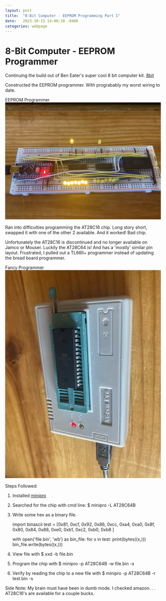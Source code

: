 ```yaml
---
layout: post
title:  "8-Bit Computer - EEPROM Programming Part I"
date:   2023-10-15 14:00:10 -0400
categories: webpage
---
```


# 8-Bit Computer - EEPROM Programmer

Continuing the build out of Ben Eater's super cool 8 bit computer kit.
[8bit](https://eater.net/8bit/)

Constructed the EEPROM programmer. With prograbably my worst wiring to date.  

EEPROM Programmer
![programmer](/assets/images/programmer.jpg)

Ran into difficulties programming the AT28C16 chip. Long story short, swapped it with one of the other 2 available. And it worked! Bad chip.

Unfortunately the AT28C16 is discontinued and no longer available on Jamco or Mouser. Luckily the AT28C64 is! And has a 'mostly' similar pin layout. 
Frustrated, I pulled out a TL66II+ programmer instead of updating the bread board programmer. 

Fancy Programmer
![fancy_programmer](/assets/images/eeprom_programmer.jpg)

Steps Followed:
1. Installed [minipro](https://gitlab.com/DavidGriffith/minipro/)
2. Searched for the chip with cmd line: $ minipro -L AT28C64B 
3. Write some hex as a binary file. 

	import binascii
	test = [0x81, 0xcf, 0x92, 0x86, 0xcc, 0xa4, 0xa0, 0x8f, 0x80, 0x84, 0x88, 0xe0, 0xb1, 0xc2, 0xb0, 0xb8 ]

	with open('file.bin', 'wb') as bin_file:
		for x in test:
			print(bytes((x,)))
			bin_file.write(bytes((x,)))
4. View file with $ xxd -b file.bin
5. Program the chip with $ minipro -p AT28C64B -w file.bin -s
6. Verify by reading the chip to a new file with $ minipro -p AT28C64B -r test.bin -s

Side Note: My brain must have been in dumb mode. I checked amazon. . . AT28C16's are available for a couple bucks. 

















